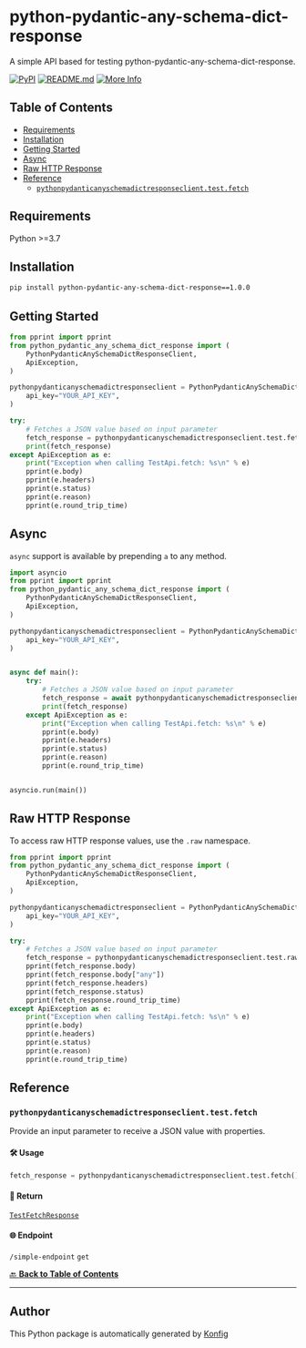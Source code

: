 # python-pydantic-any-schema-dict-response<a id="python-pydantic-any-schema-dict-response"></a>

A simple API based for testing python-pydantic-any-schema-dict-response.


[![PyPI](https://img.shields.io/badge/PyPI-v1.0.0-blue)](https://pypi.org/project/python-pydantic-any-schema-dict-response/1.0.0)
[![README.md](https://img.shields.io/badge/README-Click%20Here-green)](https://github.com/konfig-dev/konfig/tree/main/python#readme)
[![More Info](https://img.shields.io/badge/More%20Info-Click%20Here-orange)](http://example.com/support)

## Table of Contents<a id="table-of-contents"></a>

<!-- toc -->

- [Requirements](#requirements)
- [Installation](#installation)
- [Getting Started](#getting-started)
- [Async](#async)
- [Raw HTTP Response](#raw-http-response)
- [Reference](#reference)
  * [`pythonpydanticanyschemadictresponseclient.test.fetch`](#pythonpydanticanyschemadictresponseclienttestfetch)

<!-- tocstop -->

## Requirements<a id="requirements"></a>

Python >=3.7

## Installation<a id="installation"></a>

```sh
pip install python-pydantic-any-schema-dict-response==1.0.0
```

## Getting Started<a id="getting-started"></a>

```python
from pprint import pprint
from python_pydantic_any_schema_dict_response import (
    PythonPydanticAnySchemaDictResponseClient,
    ApiException,
)

pythonpydanticanyschemadictresponseclient = PythonPydanticAnySchemaDictResponseClient(
    api_key="YOUR_API_KEY",
)

try:
    # Fetches a JSON value based on input parameter
    fetch_response = pythonpydanticanyschemadictresponseclient.test.fetch()
    print(fetch_response)
except ApiException as e:
    print("Exception when calling TestApi.fetch: %s\n" % e)
    pprint(e.body)
    pprint(e.headers)
    pprint(e.status)
    pprint(e.reason)
    pprint(e.round_trip_time)
```

## Async<a id="async"></a>

`async` support is available by prepending `a` to any method.

```python
import asyncio
from pprint import pprint
from python_pydantic_any_schema_dict_response import (
    PythonPydanticAnySchemaDictResponseClient,
    ApiException,
)

pythonpydanticanyschemadictresponseclient = PythonPydanticAnySchemaDictResponseClient(
    api_key="YOUR_API_KEY",
)


async def main():
    try:
        # Fetches a JSON value based on input parameter
        fetch_response = await pythonpydanticanyschemadictresponseclient.test.afetch()
        print(fetch_response)
    except ApiException as e:
        print("Exception when calling TestApi.fetch: %s\n" % e)
        pprint(e.body)
        pprint(e.headers)
        pprint(e.status)
        pprint(e.reason)
        pprint(e.round_trip_time)


asyncio.run(main())
```

## Raw HTTP Response<a id="raw-http-response"></a>

To access raw HTTP response values, use the `.raw` namespace.

```python
from pprint import pprint
from python_pydantic_any_schema_dict_response import (
    PythonPydanticAnySchemaDictResponseClient,
    ApiException,
)

pythonpydanticanyschemadictresponseclient = PythonPydanticAnySchemaDictResponseClient(
    api_key="YOUR_API_KEY",
)

try:
    # Fetches a JSON value based on input parameter
    fetch_response = pythonpydanticanyschemadictresponseclient.test.raw.fetch()
    pprint(fetch_response.body)
    pprint(fetch_response.body["any"])
    pprint(fetch_response.headers)
    pprint(fetch_response.status)
    pprint(fetch_response.round_trip_time)
except ApiException as e:
    print("Exception when calling TestApi.fetch: %s\n" % e)
    pprint(e.body)
    pprint(e.headers)
    pprint(e.status)
    pprint(e.reason)
    pprint(e.round_trip_time)
```


## Reference<a id="reference"></a>
### `pythonpydanticanyschemadictresponseclient.test.fetch`<a id="pythonpydanticanyschemadictresponseclienttestfetch"></a>

Provide an input parameter to receive a JSON value with properties.

#### 🛠️ Usage<a id="🛠️-usage"></a>

```python
fetch_response = pythonpydanticanyschemadictresponseclient.test.fetch()
```

#### 🔄 Return<a id="🔄-return"></a>

[`TestFetchResponse`](./python_pydantic_any_schema_dict_response/pydantic/test_fetch_response.py)

#### 🌐 Endpoint<a id="🌐-endpoint"></a>

`/simple-endpoint` `get`

[🔙 **Back to Table of Contents**](#table-of-contents)

---


## Author<a id="author"></a>
This Python package is automatically generated by [Konfig](https://konfigthis.com)
